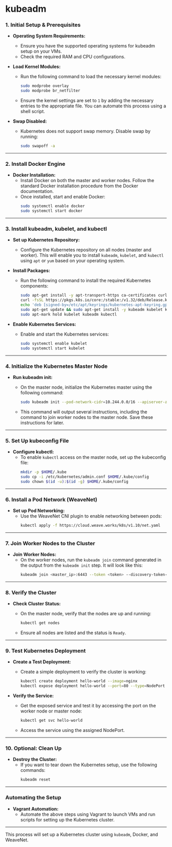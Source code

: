 # **kubeadm**


### **1. Initial Setup & Prerequisites**

- **Operating System Requirements:**
  - Ensure you have the supported operating systems for kubeadm setup on your VMs. 
  - Check the required RAM and CPU configurations.

- **Load Kernel Modules:**
  - Run the following command to load the necessary kernel modules:
    ```bash
    sudo modprobe overlay
    sudo modprobe br_netfilter
    ```
  - Ensure the kernel settings are set to `1` by adding the necessary entries to the appropriate file. You can automate this process using a shell script.

- **Swap Disabled:**
  - Kubernetes does not support swap memory. Disable swap by running:
    ```bash
    sudo swapoff -a
    ```

---

### **2. Install Docker Engine**

- **Docker Installation:**
  - Install Docker on both the master and worker nodes. Follow the standard Docker installation procedure from the Docker documentation.
  - Once installed, start and enable Docker:
    ```bash
    sudo systemctl enable docker
    sudo systemctl start docker
    ```

---

### **3. Install kubeadm, kubelet, and kubectl**

- **Set up Kubernetes Repository:**
  - Configure the Kubernetes repository on all nodes (master and worker). This will enable you to install `kubeadm`, `kubelet`, and `kubectl` using `apt` or `yum` based on your operating system.

- **Install Packages:**
  - Run the following command to install the required Kubernetes components:
    ```bash
    sudo apt-get install -y apt-transport-https ca-certificates curl gpg
    curl -fsSL https://pkgs.k8s.io/core:/stable:/v1.32/deb/Release.key | sudo gpg --dearmor -o /etc/apt/keyrings/kubernetes-apt-keyring.gpg
    echo 'deb [signed-by=/etc/apt/keyrings/kubernetes-apt-keyring.gpg] https://pkgs.k8s.io/core:/stable:/v1.32/deb/ /' | sudo tee /etc/apt/sources.list.d/kubernetes.list
    sudo apt-get update && sudo apt-get install -y kubeadm kubelet kubectl
    sudo apt-mark hold kubelet kubeadm kubectl
    ```

- **Enable Kubernetes Services:**
  - Enable and start the Kubernetes services:
    ```bash
    sudo systemctl enable kubelet
    sudo systemctl start kubelet
    ```

---

### **4. Initialize the Kubernetes Master Node**

- **Run kubeadm init:**
  - On the master node, initialize the Kubernetes master using the following command:
    ```bash
    sudo kubeadm init --pod-network-cidr=10.244.0.0/16 --apiserver-advertise-address=<master_node_ip>
    ```

  - This command will output several instructions, including the command to join worker nodes to the master node. Save these instructions for later.

---

### **5. Set Up kubeconfig File**

- **Configure kubectl:**
  - To enable `kubectl` access on the master node, set up the kubeconfig file:
    ```bash
    mkdir -p $HOME/.kube
    sudo cp -i /etc/kubernetes/admin.conf $HOME/.kube/config
    sudo chown $(id -u):$(id -g) $HOME/.kube/config
    ```

---

### **6. Install a Pod Network (WeaveNet)**

- **Set up Pod Networking:**
  - Use the WeaveNet CNI plugin to enable networking between pods:
    ```bash
    kubectl apply -f https://cloud.weave.works/k8s/v1.10/net.yaml
    ```

---

### **7. Join Worker Nodes to the Cluster**

- **Join Worker Nodes:**
  - On the worker nodes, run the `kubeadm join` command generated in the output from the `kubeadm init` step. It will look like this:
    ```bash
    kubeadm join <master_ip>:6443 --token <token> --discovery-token-ca-cert-hash sha256:<hash>
    ```

---

### **8. Verify the Cluster**

- **Check Cluster Status:**
  - On the master node, verify that the nodes are up and running:
    ```bash
    kubectl get nodes
    ```

  - Ensure all nodes are listed and the status is `Ready`.

---

### **9. Test Kubernetes Deployment**

- **Create a Test Deployment:**
  - Create a simple deployment to verify the cluster is working:
    ```bash
    kubectl create deployment hello-world --image=nginx
    kubectl expose deployment hello-world --port=80 --type=NodePort
    ```

- **Verify the Service:**
  - Get the exposed service and test it by accessing the port on the worker node or master node:
    ```bash
    kubectl get svc hello-world
    ```

  - Access the service using the assigned NodePort.

---

### **10. Optional: Clean Up**

- **Destroy the Cluster:**
  - If you want to tear down the Kubernetes setup, use the following commands:
    ```bash
    kubeadm reset
    ```

---

### **Automating the Setup**

- **Vagrant Automation:**
  - Automate the above steps using Vagrant to launch VMs and run scripts for setting up the Kubernetes cluster.

---

This process will set up a Kubernetes cluster using `kubeadm`, Docker, and WeaveNet.
